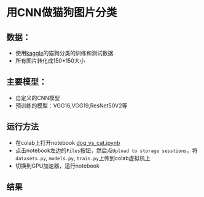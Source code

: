 # 用CNN做猫狗图片分类

## 数据：
- 使用[kaggle](https://www.kaggle.com/c/dogs-vs-cats-redux-kernels-edition/data)的猫狗分类的训练和测试数据
- 所有图片转化成150*150大小

## 主要模型：
- 自定义的CNN模型
- 预训练的模型：VGG16,VGG19,ResNet50V2等

## 运行方法
- 在colab上打开notebook [dog_vs_cat.ipynb](dog_vs_cat.ipynb)
- 点击notebook左边的`Files`按钮，然后点`Upload to storage sesstions`，将`datasets.py`, `models.py`, `train.py`上传到colab虚拟机上
- 切换到GPU加速器，运行notebook

## 结果
